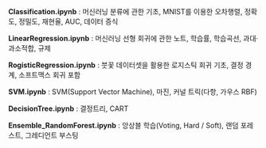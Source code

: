 **Classification.ipynb** : 머신러닝 분류에 관한 기초, MNIST를 이용한 오차행렬, 정확도, 정밀도, 재현율, AUC, 데이터 증식

**LinearRegression.ipynb** : 머신러닝 선형 회귀에 관한 노트, 학습률, 학습곡선, 과대·과소적합, 규제

**RogisticRegression.ipynb** : 붓꽃 데이터셋을 활용한 로지스틱 회귀 기초, 결정 경계, 소프트맥스 회귀 포함

**SVM.ipynb** : SVM(Support Vector Machine), 마진, 커널 트릭(다항, 가우스 RBF)

**DecisionTree.ipynb** : 결정트리, CART

**Ensemble_RandomForest.ipynb** : 앙상블 학습(Voting, Hard / Soft), 랜덤 포레스트, 그레디언트 부스팅
